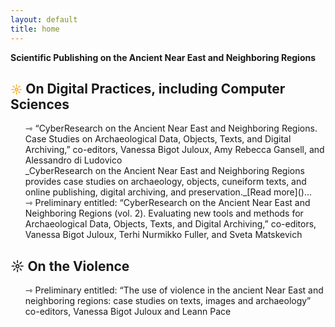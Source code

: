 ```yaml
---
layout: default
title: home
---
```


**Scientific Publishing on the Ancient Near East and Neighboring Regions**

<h2> <span style="color:orange; font-size: 18px">&#9788;</span> On Digital Practices, including Computer Sciences</span></h2>
<ul>
<li style="list-style:none">&#8702; “CyberResearch on the Ancient Near East and Neighboring Regions. Case Studies on Archaeological Data, Objects, Texts, and Digital Archiving,” co-editors, Vanessa Bigot Juloux, Amy Rebecca Gansell, and Alessandro di Ludovico<br/>
       _CyberResearch on the Ancient Near East and Neighboring Regions provides case studies on archaeology, objects, cuneiform texts, and online publishing, digital archiving, and preservation._[Read more]()... </li>

<li style="list-style:none">&#8702; Preliminary entitled: “CyberResearch on the Ancient Near East and Neighboring Regions (vol. 2). Evaluating new tools and methods for Archaeological Data, Objects, Texts, and Digital Archiving,” co-editors, Vanessa Bigot Juloux, Terhi Nurmikko Fuller, and Sveta Matskevich</li>
</ul>

<h2> <span style="color:orange  font-size: 18px">&#9788;</span> On the Violence</span></h2>

<ul>
 <li style="list-style:none">&#8702; Preliminary entitled: “The use of violence in the ancient Near East and neighboring regions: case studies on texts, images and archaeology” co-editors, Vanessa Bigot Juloux and Leann Pace</li>
  </ul>


